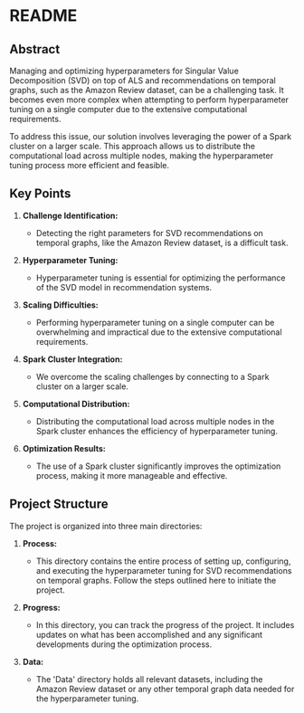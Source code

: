 # README

## Abstract

Managing and optimizing hyperparameters for Singular Value Decomposition (SVD) on top of ALS and recommendations on temporal graphs, such as the Amazon Review dataset, can be a challenging task. It becomes even more complex when attempting to perform hyperparameter tuning on a single computer due to the extensive computational requirements.

To address this issue, our solution involves leveraging the power of a Spark cluster on a larger scale. This approach allows us to distribute the computational load across multiple nodes, making the hyperparameter tuning process more efficient and feasible.

## Key Points

1. **Challenge Identification:**
   - Detecting the right parameters for SVD recommendations on temporal graphs, like the Amazon Review dataset, is a difficult task.

2. **Hyperparameter Tuning:**
   - Hyperparameter tuning is essential for optimizing the performance of the SVD model in recommendation systems.

3. **Scaling Difficulties:**
   - Performing hyperparameter tuning on a single computer can be overwhelming and impractical due to the extensive computational requirements.

4. **Spark Cluster Integration:**
   - We overcome the scaling challenges by connecting to a Spark cluster on a larger scale.

5. **Computational Distribution:**
   - Distributing the computational load across multiple nodes in the Spark cluster enhances the efficiency of hyperparameter tuning.

6. **Optimization Results:**
   - The use of a Spark cluster significantly improves the optimization process, making it more manageable and effective.

## Project Structure

The project is organized into three main directories:

1. **Process:**
   - This directory contains the entire process of setting up, configuring, and executing the hyperparameter tuning for SVD recommendations on temporal graphs. Follow the steps outlined here to initiate the project.

2. **Progress:**
   - In this directory, you can track the progress of the project. It includes updates on what has been accomplished and any significant developments during the optimization process.

3. **Data:**
   - The 'Data' directory holds all relevant datasets, including the Amazon Review dataset or any other temporal graph data needed for the hyperparameter tuning.

